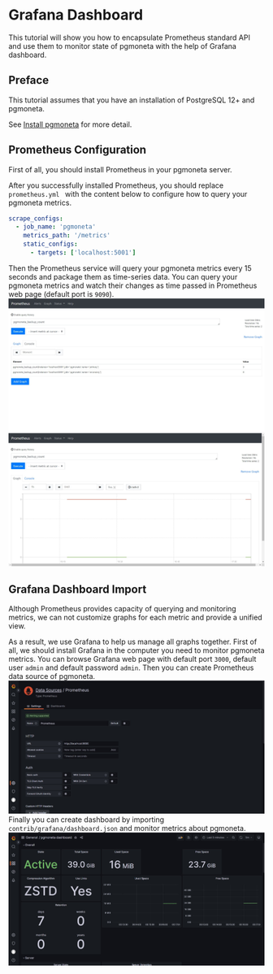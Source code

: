 # Grafana Dashboard

This tutorial will show you how to encapsulate Prometheus standard API and use them to monitor state of pgmoneta with the help of Grafana dashboard.

## Preface

This tutorial assumes that you have an installation of PostgreSQL 12+ and pgmoneta.

See [Install pgmoneta](https://github.com/pgmoneta/pgmoneta/blob/main/doc/tutorial/01_install.md)
for more detail.

## Prometheus Configuration

First of all, you should install Prometheus in your pgmoneta server.

After you successfully installed Prometheus, you should replace `prometheus.yml ` with the content below to configure how to query your pgmoneta metrics. 
```yml
scrape_configs:
  - job_name: 'pgmoneta'
    metrics_path: '/metrics'
    static_configs:
      - targets: ['localhost:5001']
```

Then the Prometheus service will query your pgmoneta metrics every 15 seconds and package them as time-series data. You can query your pgmoneta metrics and watch their changes as time passed in Prometheus web page (default port is `9090`).
![](../images/prometheus_console.jpg)
![](../images/prometheus_graph.jpg)

## Grafana Dashboard Import

Although Prometheus provides capacity of querying and monitoring metrics, we can not customize graphs for each metric and provide a unified view.

As a result, we use Grafana to help us manage all graphs together. First of all, we should install Grafana in the computer you need to monitor pgmoneta metrics. You can browse Grafana web page with default port `3000`, default user `admin` and default password `admin`. Then you can create Prometheus data source of pgmoneta.
![](../images/grafana_datasource.jpg)
Finally you can create dashboard by importing `contrib/grafana/dashboard.json` and monitor metrics about pgmoneta.
![](../images/grafana_dashboard.jpg)
